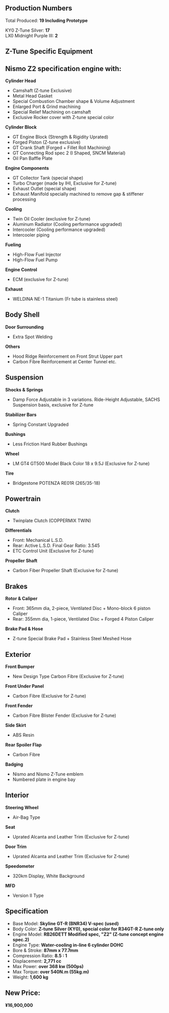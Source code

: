 ## Production Numbers  
Total Produced: __19 Including Prototype__  
  
KY0 Z-Tune Silver: __17__  
LX0 Midnight Purple III: __2__  
  
## Z-Tune Specific Equipment  
  
## Nismo Z2 specification engine with:  
__Cylinder Head__  
* Camshaft (Z-tune Exclusive)  
* Metal Head Gasket  
* Special Combustion Chamber shape & Volume Adjustment  
* Enlarged Port & Grind machining  
* Special Relief Machining on camshaft  
* Exclusive Rocker cover with Z-tune special color  
  
__Cylinder Block__  
* GT Engine Block (Strength & Rigidity Uprated)  
* Forged Piston (Z-tune exclusive)  
* GT Crank Shaft (Forged + Fillet Roll Machining)  
* GT Connecting Rod spec 2 (I Shaped, SNCM Material)  
* Oil Pan Baffle Plate  
  
__Engine Components__  
* GT Collector Tank (special shape)  
* Turbo Charger (made by IHI, Exclusive for Z-tune)  
* Exhaust Outlet (special shape)  
* Exhaust Manifold specially machined to remove gap & stiffener processing  
 	  
__Cooling__  
* Twin Oil Cooler (exclusive for Z-tune)  
* Aluminum Radiator (Cooling performance upgraded)  
* Intercooler (Cooling performance upgraded)  
* Intercooler piping  
 	  
__Fueling__  
* High-Flow Fuel Injector  
* High-Flow Fuel Pump  
 	  
__Engine Control__  
* ECM (exclusive for Z-tune)  
 	  
__Exhaust__  
* WELDINA NE-1 Titanium (Fr tube is stainless steel)  
  
## Body Shell  
__Door Surrounding__  
* Extra Spot Welding  
  
__Others__  
* Hood Ridge Reinforcement on Front Strut Upper part  
* Carbon Fibre Reinforcement at Center Tunnel etc.  
  
## Suspension  
__Shocks & Springs__  
* Damp Force Adjustable in 3 variations. Ride-Height Adjustable, SACHS Suspension basis, exclusive for Z-tune  
  
__Stabilizer Bars__  
* Spring Constant Upgraded  
 	  
__Bushings__  
* Less Friction Hard Rubber Bushings  
 	  
__Wheel__  
* LM GT4 GT500 Model Black Color 18 x 9.5J (Exclusive for Z-tune)  
 	  
__Tire__  
* Bridgestone POTENZA RE01R (265/35-18)  
  
## Powertrain  
__Clutch__  
* Twinplate Clutch (COPPERMIX TWIN)  
  
__Differentials__  
* Front: Mechanical L.S.D.  
* Rear: Active L.S.D. Final Gear Ratio: 3.545  
* ETC Control Unit (Exclusive for Z-tune)  
  
__Propeller Shaft__  
* Carbon Fiber Propeller Shaft (Exclusive for Z-tune)  
  
## Brakes  
__Rotor & Caliper__  
* Front: 365mm dia, 2-piece, Ventilated Disc + Mono-block 6 piston Caliper  
* Rear: 355mm dia, 1-piece, Ventilated Disc + Forged 4 Piston Caliper  
  
__Brake Pad & Hose__  
* Z-tune Special Brake Pad + Stainless Steel Meshed Hose  
  
## Exterior  
__Front Bumper__  
* New Design Type Carbon Fibre (Exclusive for Z-tune)  
  
__Front Under Panel__  
* Carbon Fibre  (Exclusive for Z-tune)  
  
__Front Fender__  
* Carbon Fibre Blister Fender (Exclusive for Z-tune)  
  
__Side Skirt__  
* ABS Resin  
  
__Rear Spoiler Flap__  
* Carbon Fibre  
  
__Badging__  
* Nismo and Nismo Z-Tune emblem  
* Numbered plate in engine bay  
  
## Interior  
__Steering Wheel__  
* Air-Bag Type  
   
__Seat__  
* Uprated Alcanta and Leather Trim (Exclusive for Z-tune)  
   
__Door Trim__  
* Uprated Alcanta and Leather Trim (Exclusive for Z-tune)  
   
__Speedometer__  
* 320km Display, White Background  
  
__MFD__  
* Version II Type  
  
## Specification  
  
* Base Model: __Skyline GT-R (BNR34) V-spec (used)__  
* Body Color: __Z-tune Silver (KY0), special color for R34GT-R Z-tune only__  
* Engine Model: __RB26DETT Modified spec, "Z2" (Z-tune concept engine spec.2)__  
* Engine Type: __Water-cooling in-line 6 cylinder DOHC__  
* Bore & Stroke: __87mm x 77.7mm__  
* Compression Ratio: __8.5 : 1__  
* Displacement: __2,771 cc__  
* Max Power: __over 368 kw (500ps)__  
* Max Torque: __over 540N.m (55kg.m)__  
* Weight: __1,600 kg__  
  
## New Price:  
__¥16,900,000__  